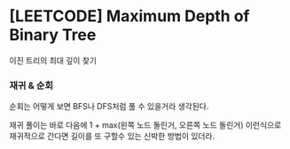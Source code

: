 # [LEETCODE] Maximum Depth of Binary Tree

이진 트리의 최대 깊이 찾기

### 재귀 & 순회

순회는 어떻게 보면 BFS나 DFS처럼 풀 수 있을거라 생각된다.

재귀 풀이는 바로 다음에 1 + max(왼쪽 노드 돌린거, 오른쪽 노드 돌린거) 이런식으로 재귀적으로 간다면 길이를 또 구할수 있는 신박한 방법이 있더라.
